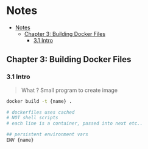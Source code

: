 # Notes

- [Notes](#notes)
  - [Chapter 3: Building Docker Files](#chapter-3-building-docker-files)
    - [3.1 Intro](#31-intro)

## Chapter 3: Building Docker Files

### 3.1 Intro

> What ? Small program to create image

```bash
docker build -t {name} .

# dockerfiles uses cached
# NOT shell scripts
# each line is a container, passed into next etc..

## persistent environment vars
ENV {name}
```
